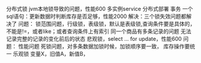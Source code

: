 分布式锁
jvm本地锁导致的问题，性能600
    多实例service
    分布式部署
    事务
一个sql语句：更新数据时判断库存是否足够，性能2000
    解决：三个锁失效问题都解决了
    问题：
        锁范围问题，行级锁，表级锁，默认是表级锁,查询条件要是具体的，不能是!=，或者like；或者查询条件上有索引
        同一个商品有多条记录的问题
        无法记录完整的记录的变化前后的状态
悲观锁，select ... for update，性能600
    问题：
        性能问题
        死锁问题，对多条数据加锁时候，加锁顺序要一致，
        库存操作要统一
乐观锁
    变量X，旧值A，新值B，
    